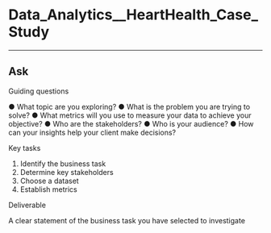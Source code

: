 # Data_Analytics__HeartHealth_Case_Study

---
Ask
---

Guiding questions

● What topic are you exploring?
● What is the problem you are trying to solve?
● What metrics will you use to measure your data to achieve your objective?
● Who are the stakeholders?
● Who is your audience?
● How can your insights help your client make decisions?

Key tasks

1. Identify the business task
2. Determine key stakeholders
3. Choose a dataset
4. Establish metrics

Deliverable

A clear statement of the business task you have selected to investigate

